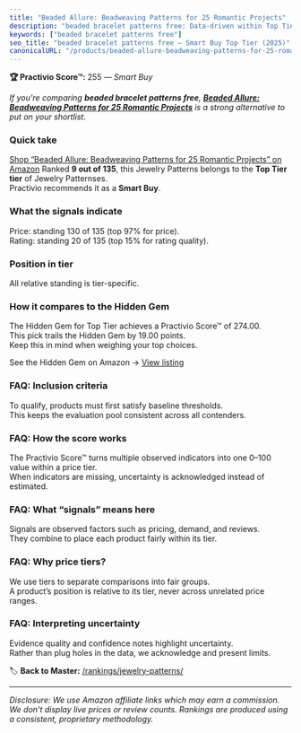 ```yaml
---
title: "Beaded Allure: Beadweaving Patterns for 25 Romantic Projects"
description: "beaded bracelet patterns free: Data-driven within Top Tier ranking using the Practivio Score™. Positioned by quality, value, demand, findability, momentum."
keywords: ["beaded bracelet patterns free"]
seo_title: "beaded bracelet patterns free — Smart Buy Top Tier (2025)"
canonicalURL: "/products/beaded-allure-beadweaving-patterns-for-25-romantic-projects-1600617689/"
---
```


**🏆 Practivio Score™:** 255 — _Smart Buy_


*If you're comparing **beaded bracelet patterns free**, **[Beaded Allure: Beadweaving Patterns for 25 Romantic Projects](https://www.amazon.com/dp/1600617689?tag=practivio-20)** is a strong alternative to put on your shortlist.*
### Quick take
[Shop “Beaded Allure: Beadweaving Patterns for 25 Romantic Projects” on Amazon](https://www.amazon.com/dp/1600617689?tag=practivio-20)
Ranked **9 out of 135**, this Jewelry Patterns belongs to the **Top Tier tier** of Jewelry Patternses.  
Practivio recommends it as a **Smart Buy**.

### What the signals indicate
Price: standing 130 of 135 (top 97% for price).  
Rating: standing 20 of 135 (top 15% for rating quality).  

### Position in tier
All relative standing is tier-specific.

### How it compares to the Hidden Gem
The Hidden Gem for Top Tier achieves a Practivio Score™ of 274.00.  
This pick trails the Hidden Gem by 19.00 points.  
Keep this in mind when weighing your top choices.  

See the Hidden Gem on Amazon → [View listing](https://www.amazon.com/dp/B09Y8DWR28?tag=practivio-20)

### FAQ: Inclusion criteria
To qualify, products must first satisfy baseline thresholds.  
This keeps the evaluation pool consistent across all contenders.

### FAQ: How the score works
The Practivio Score™ turns multiple observed indicators into one 0–100 value within a price tier.  
When indicators are missing, uncertainty is acknowledged instead of estimated.

### FAQ: What “signals” means here
Signals are observed factors such as pricing, demand, and reviews.  
They combine to place each product fairly within its tier.

### FAQ: Why price tiers?
We use tiers to separate comparisons into fair groups.  
A product’s position is relative to its tier, never across unrelated price ranges.

### FAQ: Interpreting uncertainty
Evidence quality and confidence notes highlight uncertainty.  
Rather than plug holes in the data, we acknowledge and present limits.


🏷️ **Back to Master:** [/rankings/jewelry-patterns/](/rankings/jewelry-patterns/)

---
_Disclosure: We use Amazon affiliate links which may earn a commission. We don’t display live prices or review counts. Rankings are produced using a consistent, proprietary methodology._
